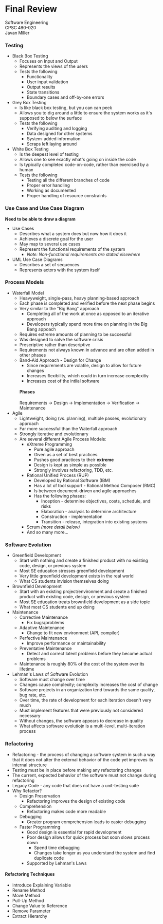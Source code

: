 # Final Review
Software Engineering  
CPSC 480-020  
Javan Miller  

### Testing
- Black Box Testing
    - Focuses on Input and Output
    - Represents the views of the users
    - Tests the following
        - Functionality
        - User input validation
        - Output results
        - State transitions
        - Boundary cases and off-by-one errors
- Grey Box Testing
    - Is like black box testing, but you can can peek
    - Allows you to dig around a little to ensure the system works as it's supposed to below
    the surface
    - Tests the following
        - Verifying auditing and logging
        - Data designed for other systems
        - System-added information
        - Scraps left laying around
- White Box Testing
    - Is the deepest level of testing
    - Allows one to see exactly what's going on inside the code
    - Is typically completed code-on-code, rather than exercised by a human
    - Tests the following
        - Testing all the different branches of code
        - Proper error handling
        - Working as documented
        - Proper handling of resource constraints

### Use Case and Use Case Diagram
**Need to be able to draw a diagram**
- Use Cases
    - Describes what a system does but now how it does it
    - Achieves a discrete goal for the user
    - May map to several use cases
    - Represent the functional requirements of the system 
        - *Note: Non-functional requirements are stated elsewhere*
- UML Use Case Diagrams
    - Describes a set of sequences
    - Represents actors with the system itself

### Process Models
- Waterfall Model
    - Heavyweight, single-pass, heavy planning-based approach
    - Each phase is completed and verified before the next phase begins
    - Very similar to the "Big Bang" approach
        - Completing all of the work at once as opposed to an iterative approach
        - Developers typically spend more time on planning in the Big Bang appoach
    - Requires extreme amounts of planning to be successful
    - Was designed to solve the software crisis
    - Prescriptive rather than descriptive
    - Requirements not always known in advance and are often added in other phases
    - Band-Aid Approach - Design for Change
        - Since requirements are volatile, design to allow for future changes
        - Increases flexibility, which could in turn increase complexitiy
        - Increases cost of the intiial software
        #### Phases
        Requirements -> Design -> Implementation -> Verification -> Maintenance    
- Agile
    - Lightweight, doing (vs. planning), multiple passes, evolutionary approach
    - Far more successful than the Waterfall approach
    - Strongly iterative and evolutionary
    - Are several different Agile Process Models:
        - eXtreme Programming
            - Pure agile approach
            - Given as a set of best practices
            - Pushes good practices to their **extreme**
            - Design is kept as simple as possible
            - Strongly involves refactoring, TDD, etc.
        - Rational Unified Process (RUP)
            - Developed by Rational Software (IBM)
            - Has a lot of tool support - Rational Method Composer (RMC)
            - Is between document-driven and agile approaches
            - Has the following phases:
                - Inception - determine objectives, costs, schedule, and risks
                - Elaboration - analysis to determine architecture
                - Construction - implementation
                - Transition - release, integration into existing systems
        - Scrum *(more detail below)*
        - And so many more...

### Software Evolution
- Greenfield Development
    - Start with nothing and create a finished product with no existing code, design, or
    previous system
    - Most SE education stresses greenfield development
    - Very little greenfield development exists in the real world
    - What CS students invision themselves doing
- Brownfield Development
    - Start with an existing project/environment and create a finished product with existing
    code, design, or previous system
    - Most SE education treats brownfield development as a side topic
    - What most CS students end up doing
- Maintenance
    - Corrective Maintenance
        - Fix bugs/problems
    - Adaptive Maintenance
        - Change to fit new environment (API, compiler)
    - Perfective Maintenance
        - Improve performance or maintainability
    - Preventative Maintenance
        - Detect and correct latent problems before they become actual problems
    - Maintenance is roughly 80% of the cost of the system over its lifetime
- Lehman's Laws of Software Evolution
    - Software must change over time
    - Changes cause complexity; complexity increases the cost of change
    - Software projects in an organization tend towards the same quality, bug rate, etc.
    - Over time, the rate of development for each iteration doesn't very much
    - Must implement features that were previously not considered necessary
    - Without changes, the software appears to decrease in quality
    - What affects software evolutiojn is a multi-level, multi-iteration process

### Refactoring
- Refactoring - the process of changing a software system in such a way that it does not
alter the external behavior of the code yet improves its internal structure
- Testing must be in place before making any refactoring changes
- The current, expected behavior of the software must not change during refactoring
- Legacy Code - any code that does not have a unit-testing suite
- Why Refactor?
    - Design Preservation
        - Refactoring improves the design of existing code
    - Comprehension
        - Refactoring makes code more readable
    - Debugging
        - Greater program comprehension leads to easier debugging
    - Faster Programming
        - Good design is essential for rapid development
        - Poor design allows for quick process but soon slows process down
            - Spend time debugging
            - Changes take longer as you understand the system and find duplicate code
        - Supported by Lehman's Laws
#### Refactoring Techniques
- Introduce Explaining Variable
- Rename Method
- Move Method
- Pull-Up Method
- Change Value to Reference
- Remove Parameter
- Extract Hierarchy